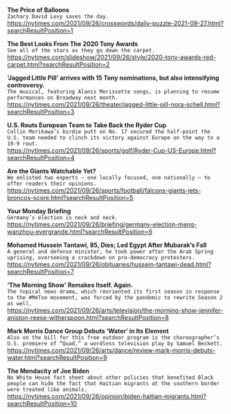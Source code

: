 **The Price of Balloons**\
`Zachary David Levy saves the day.`\
https://nytimes.com/2021/09/26/crosswords/daily-puzzle-2021-09-27.html?searchResultPosition=1

**The Best Looks From The 2020 Tony Awards**\
`See all of the stars as they go down the carpet.`\
https://nytimes.com/slideshow/2021/09/26/style/2020-tony-awards-red-carpet.html?searchResultPosition=2

**‘Jagged Little Pill’ arrives with 15 Tony nominations, but also intensifying controversy.**\
`The musical, featuring Alanis Morissette songs, is planning to resume performances on Broadway next month.`\
https://nytimes.com/2021/09/26/theater/jagged-little-pill-nora-schell.html?searchResultPosition=3

**U.S. Routs European Team to Take Back the Ryder Cup**\
`Collin Morikawa’s birdie putt on No. 17 secured the half-point the U.S. team needed to clinch its victory against Europe on the way to a 19-9 rout.`\
https://nytimes.com/2021/09/26/sports/golf/Ryder-Cup-US-Europe.html?searchResultPosition=4

**Are the Giants Watchable Yet?**\
`We enlisted two experts — one locally focused, one nationally — to offer readers their opinions.`\
https://nytimes.com/2021/09/26/sports/football/falcons-giants-jets-broncos-score.html?searchResultPosition=5

**Your Monday Briefing**\
`Germany’s election is neck and neck.`\
https://nytimes.com/2021/09/26/briefing/germany-election-meng-wanzhou-evergrande.html?searchResultPosition=6

**Mohamed Hussein Tantawi, 85, Dies; Led Egypt After Mubarak’s Fall**\
`A general and defense minister, he took power after the Arab Spring uprising, overseeing a crackdown on pro-democracy protesters.`\
https://nytimes.com/2021/09/26/obituaries/hussein-tantawi-dead.html?searchResultPosition=7

**‘The Morning Show’ Remakes Itself. Again.**\
`The topical news drama, which reoriented its first season in response to the #MeToo movement, was forced by the pandemic to rewrite Season 2 as well.`\
https://nytimes.com/2021/09/26/arts/television/the-morning-show-jennifer-aniston-reese-witherspoon.html?searchResultPosition=8

**Mark Morris Dance Group Debuts ‘Water’ in Its Element**\
`Also on the bill for this free outdoor program is the choreographer’s U.S. premiere of “Quad,” a wordless television play by Samuel Beckett.`\
https://nytimes.com/2021/09/26/arts/dance/review-mark-morris-debuts-water.html?searchResultPosition=9

**The Mendacity of Joe Biden**\
`No White House fact sheet about other policies that benefited Black people can hide the fact that Haitian migrants at the southern border were treated like animals.`\
https://nytimes.com/2021/09/26/opinion/biden-haitian-migrants.html?searchResultPosition=10

